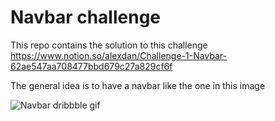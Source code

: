 # Navbar challenge

This repo contains the solution to this challenge https://www.notion.so/alexdan/Challenge-1-Navbar-62ae547aa708477bbd679c27a829cf6f

The general idea is to have a navbar like the one in this image

![Navbar dribbble gif](https://cdn.dribbble.com/users/414694/screenshots/5487895/media/61c4a366fd91e33a29bdca6cfdf5f68d.gif)
